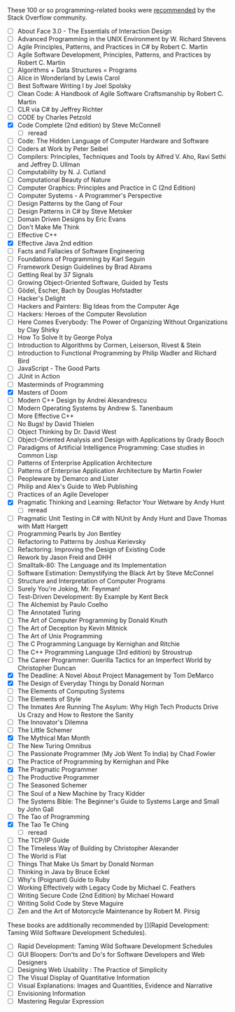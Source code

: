 
These 100 or so programming-related books were [recommended](http://stackoverflow.com/questions/1711/what-is-the-single-most-influential-book-every-programmer-should-read) by the Stack Overflow community.
- [ ] About Face 3.0 - The Essentials of Interaction Design
- [ ] Advanced Programming in the UNIX Environment by W. Richard Stevens
- [ ] Agile Principles, Patterns, and Practices in C# by Robert C. Martin
- [ ] Agile Software Development, Principles, Patterns, and Practices by Robert C. Martin
- [ ] Algorithms + Data Structures = Programs
- [ ] Alice in Wonderland by Lewis Carol
- [ ] Best Software Writing I by Joel Spolsky
- [ ] Clean Code: A Handbook of Agile Software Craftsmanship by Robert C. Martin
- [ ] CLR via C# by Jeffrey Richter
- [ ] CODE by Charles Petzold
- [x] Code Complete (2nd edition) by Steve McConnell
    - [ ] reread
- [ ] Code: The Hidden Language of Computer Hardware and Software
- [ ] Coders at Work by Peter Seibel
- [ ] Compilers: Principles, Techniques and Tools by Alfred V. Aho, Ravi Sethi and Jeffrey D. Ullman
- [ ] Computability by N. J. Cutland
- [ ] Computational Beauty of Nature
- [ ] Computer Graphics: Principles and Practice in C (2nd Edition)
- [ ] Computer Systems - A Programmer's Perspective
- [ ] Design Patterns by the Gang of Four
- [ ] Design Patterns in C# by Steve Metsker
- [ ] Domain Driven Designs by Eric Evans
- [ ] Don't Make Me Think
- [ ] Effective C++
- [x] Effective Java 2nd edition
- [ ] Facts and Fallacies of Software Engineering
- [ ] Foundations of Programming by Karl Seguin
- [ ] Framework Design Guidelines by Brad Abrams
- [ ] Getting Real by 37 Signals
- [ ] Growing Object-Oriented Software, Guided by Tests
- [ ] Gödel, Escher, Bach by Douglas Hofstadter
- [ ] Hacker's Delight
- [ ] Hackers and Painters: Big Ideas from the Computer Age
- [ ] Hackers: Heroes of the Computer Revolution
- [ ] Here Comes Everybody: The Power of Organizing Without Organizations by Clay Shirky
- [ ] How To Solve It by George Polya
- [ ] Introduction to Algorithms by Cormen, Leiserson, Rivest & Stein
- [ ] Introduction to Functional Programming by Philip Wadler and Richard Bird
- [ ] JavaScript - The Good Parts
- [ ] JUnit in Action
- [ ] Masterminds of Programming
- [X] Masters of Doom
- [ ] Modern C++ Design by Andrei Alexandrescu
- [ ] Modern Operating Systems by Andrew S. Tanenbaum
- [ ] More Effective C++
- [ ] No Bugs! by David Thielen
- [ ] Object Thinking by Dr. David West
- [ ] Object-Oriented Analysis and Design with Applications by Grady Booch
- [ ] Paradigms of Artificial Intelligence Programming: Case studies in Common Lisp
- [ ] Patterns of Enterprise Application Architecture
- [ ] Patterns of Enterprise Application Architecture by Martin Fowler
- [ ] Peopleware by Demarco and Lister
- [ ] Philip and Alex's Guide to Web Publishing
- [ ] Practices of an Agile Developer
- [x] Pragmatic Thinking and Learning: Refactor Your Wetware by Andy Hunt
    - [ ] reread
- [ ] Pragmatic Unit Testing in C# with NUnit by Andy Hunt and Dave Thomas with Matt Hargett
- [ ] Programming Pearls by Jon Bentley
- [ ] Refactoring to Patterns by Joshua Kerievsky
- [ ] Refactoring: Improving the Design of Existing Code
- [ ] Rework by Jason Freid and DHH
- [ ] Smalltalk-80: The Language and its Implementation
- [ ] Software Estimation: Demystifying the Black Art by Steve McConnel
- [ ] Structure and Interpretation of Computer Programs
- [ ] Surely You're Joking, Mr. Feynman!
- [ ] Test-Driven Development: By Example by Kent Beck
- [ ] The Alchemist by Paulo Coelho
- [ ] The Annotated Turing
- [ ] The Art of Computer Programming by Donald Knuth
- [ ] The Art of Deception by Kevin Mitnick
- [ ] The Art of Unix Programming
- [ ] The C Programming Language by Kernighan and Ritchie
- [ ] The C++ Programming Language (3rd edition) by Stroustrup
- [ ] The Career Programmer: Guerilla Tactics for an Imperfect World by Christopher Duncan
- [x] The Deadline: A Novel About Project Management by Tom DeMarco
- [x] The Design of Everyday Things by Donald Norman
- [ ] The Elements of Computing Systems
- [ ] The Elements of Style
- [ ] The Inmates Are Running The Asylum: Why High Tech Products Drive Us Crazy and How to Restore the Sanity
- [ ] The Innovator's Dilemna
- [ ] The Little Schemer
- [x] The Mythical Man Month
- [ ] The New Turing Omnibus
- [ ] The Passionate Programmer (My Job Went To India) by Chad Fowler
- [ ] The Practice of Programming by Kernighan and Pike
- [x] The Pragmatic Programmer
- [ ] The Productive Programmer
- [ ] The Seasoned Schemer
- [ ] The Soul of a New Machine by Tracy Kidder
- [ ] The Systems Bible: The Beginner's Guide to Systems Large and Small by John Gall
- [ ] The Tao of Programming
- [x] The Tao Te Ching
    - [ ] reread
- [ ] The TCP/IP Guide
- [ ] The Timeless Way of Building by Christopher Alexander
- [ ] The World is Flat
- [ ] Things That Make Us Smart by Donald Norman
- [ ] Thinking in Java by Bruce Eckel
- [ ] Why's (Poignant) Guide to Ruby
- [ ] Working Effectively with Legacy Code by Michael C. Feathers
- [ ] Writing Secure Code (2nd Edition) by Michael Howard
- [ ] Writing Solid Code by Steve Maguire
- [ ] Zen and the Art of Motorcycle Maintenance by Robert M. Pirsig

These books are additionally recommended by [](Rapid Development: Taming Wild Software Development Schedules).

- [ ] Rapid Development: Taming Wild Software Development Schedules
- [ ] GUI Bloopers: Don'ts and Do's for Software Developers and Web Designers
- [ ] Designing Web Usability : The Practice of Simplicity
- [ ] The Visual Display of Quantitative Information
- [ ] Visual Explanations: Images and Quantities, Evidence and Narrative
- [ ] Envisioning Information
- [ ] Mastering Regular Expression
